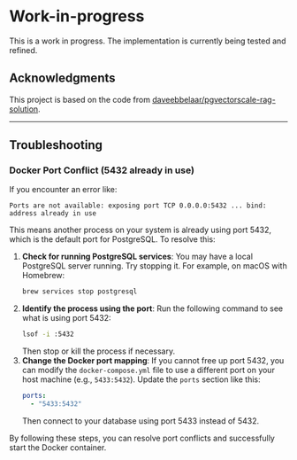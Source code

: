 # Work-in-progress
This is a work in progress. The implementation is currently being tested and refined. 

## Acknowledgments
This project is based on the code from [daveebbelaar/pgvectorscale-rag-solution](https://github.com/daveebbelaar/pgvectorscale-rag-solution/tree/setup). 

---

## Troubleshooting

### Docker Port Conflict (5432 already in use)

If you encounter an error like:

```
Ports are not available: exposing port TCP 0.0.0.0:5432 ... bind: address already in use
```

This means another process on your system is already using port 5432, which is the default port for PostgreSQL. To resolve this:

1. **Check for running PostgreSQL services**: You may have a local PostgreSQL server running. Try stopping it. For example, on macOS with Homebrew:
   ```sh
   brew services stop postgresql
   ```
2. **Identify the process using the port**: Run the following command to see what is using port 5432:
   ```sh
   lsof -i :5432
   ```
   Then stop or kill the process if necessary.
3. **Change the Docker port mapping**: If you cannot free up port 5432, you can modify the `docker-compose.yml` file to use a different port on your host machine (e.g., `5433:5432`). Update the `ports` section like this:
   ```yaml
   ports:
     - "5433:5432"
   ```
   Then connect to your database using port 5433 instead of 5432.

By following these steps, you can resolve port conflicts and successfully start the Docker container. 